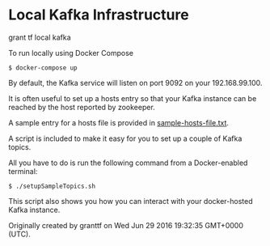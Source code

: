 # Local Kafka Infrastructure


grant tf local kafka


To run locally using Docker Compose

```
$ docker-compose up
```

By default, the Kafka service will listen on port 9092 on your 192.168.99.100.


It is often useful to set up a hosts entry so that your Kafka instance can be reached by the host reported by zookeeper.

A sample entry for a hosts file is provided in [sample-hosts-file.txt](sample-hosts-file.txt).


A script is included to make it easy for you to set up a couple of Kafka topics. 

All you have to do is run the following command from a Docker-enabled terminal:

```
$ ./setupSampleTopics.sh
```

This script also shows you how you can interact with your docker-hosted Kafka instance.


Originally created by granttf on Wed Jun 29 2016 19:32:35 GMT+0000 (UTC).

